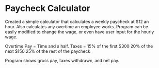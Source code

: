 # Paycheck Calculator
Created a simple calculator that calculates a weekly paycheck at $12 an hour. Also calculates any overtime an employee works.
Program can be easily modified to change the wage, or even have user input for the hourly wage.

Overtime Pay = Time and a half.
Taxes = 15% of the first $300
        20% of the next $150
        25% of the rest of the paycheck.
        
Program shows gross pay, taxes withdrawn, and net pay.
